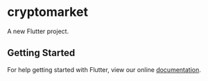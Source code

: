 # cryptomarket

A new Flutter project.

## Getting Started

For help getting started with Flutter, view our online
[documentation](https://flutter.io/).
